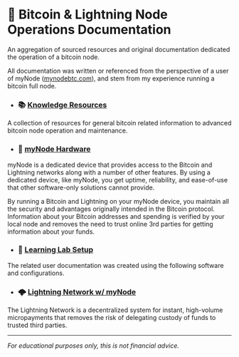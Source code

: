# 📙 Bitcoin & Lightning Node Operations Documentation

An aggregation of sourced resources and original documentation dedicated the operation of a bitcoin node. 

All documentation was written or referenced from the perspective of a user of myNode ([mynodebtc.com](http://mynodebtc.com "mynodebtc.com")), and stem from my experience running a bitcoin full node.

- ###  📚 [Knowledge Resources](https://github.com/e-corp-sam-sepiol/bitcoin-node/blob/main/knowledge_resources.md "Knowledge Resources")
A collection of resources for general bitcoin related information to advanced bitcoin node operation and maintenance.
- ###  🧰 [myNode Hardware](https://github.com/e-corp-sam-sepiol/bitcoin-node/blob/main/mynode.md "myNode")
myNode is a dedicated device that provides access to the Bitcoin and Lightning networks along with a number of other features. By using a dedicated device, like myNode, you get uptime, reliability, and ease-of-use that other software-only solutions cannot provide.

By running a Bitcoin and Lightning on your myNode device, you maintain all the security and advantages originally intended in the Bitcoin protocol. Information about your Bitcoin addresses and spending is verified by your local node and removes the need to trust online 3rd parties for getting information about your funds.
- ###  🧪 [Learning Lab Setup](https://github.com/e-corp-sam-sepiol/bitcoin-node/blob/main/learning_lab.md "Learning Lab Setup")
The related user documentation was created using the following software and configurations.
- ###  🌩️ [Lightning Network w/ myNode](https://github.com/e-corp-sam-sepiol/bitcoin-node/blob/main/lightning_network.md "Lightning Network")
The Lightning Network is a decentralized system for instant, high-volume micropayments that removes the risk of delegating custody of funds to trusted third parties.

------------

*For educational purposes only, this is not financial advice.*
